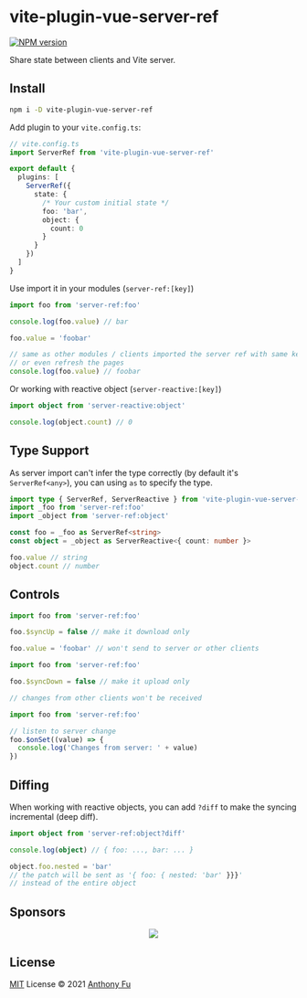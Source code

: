 # vite-plugin-vue-server-ref

[![NPM version](https://img.shields.io/npm/v/vite-plugin-vue-server-ref?color=a1b858&label=)](https://www.npmjs.com/package/vite-plugin-vue-server-ref)

Share state between clients and Vite server.

## Install

```bash
npm i -D vite-plugin-vue-server-ref
```

Add plugin to your `vite.config.ts`:

```ts
// vite.config.ts
import ServerRef from 'vite-plugin-vue-server-ref'

export default {
  plugins: [
    ServerRef({
      state: {
        /* Your custom initial state */
        foo: 'bar',
        object: {
          count: 0
        }
      }
    })
  ]
}
```

Use import it in your modules (`server-ref:[key]`)

```ts
import foo from 'server-ref:foo'

console.log(foo.value) // bar

foo.value = 'foobar'

// same as other modules / clients imported the server ref with same key
// or even refresh the pages
console.log(foo.value) // foobar
```

Or working with reactive object (`server-reactive:[key]`)

```ts
import object from 'server-reactive:object'

console.log(object.count) // 0
```

## Type Support

As server import can't infer the type correctly (by default it's `ServerRef<any>`), you can using `as` to specify the type.

```ts
import type { ServerRef, ServerReactive } from 'vite-plugin-vue-server-ref/client'
import _foo from 'server-ref:foo'
import _object from 'server-ref:object'

const foo = _foo as ServerRef<string>
const object = _object as ServerReactive<{ count: number }>

foo.value // string
object.count // number
```

## Controls

```ts
import foo from 'server-ref:foo'

foo.$syncUp = false // make it download only

foo.value = 'foobar' // won't send to server or other clients
```

```ts
import foo from 'server-ref:foo'

foo.$syncDown = false // make it upload only

// changes from other clients won't be received
```

```ts
import foo from 'server-ref:foo'

// listen to server change
foo.$onSet((value) => {
  console.log('Changes from server: ' + value)
})
```

## Diffing

When working with reactive objects, you can add `?diff` to make the syncing incremental (deep diff).

```ts
import object from 'server-ref:object?diff'

console.log(object) // { foo: ..., bar: ... }

object.foo.nested = 'bar'
// the patch will be sent as '{ foo: { nested: 'bar' }}}'
// instead of the entire object
```

## Sponsors

<p align="center">
  <a href="https://cdn.jsdelivr.net/gh/antfu/static/sponsors.svg">
    <img src='https://cdn.jsdelivr.net/gh/antfu/static/sponsors.svg'/>
  </a>
</p>

## License

[MIT](./LICENSE) License © 2021 [Anthony Fu](https://github.com/antfu)

